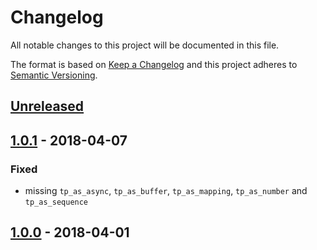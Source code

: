 # Changelog

All notable changes to this project will be documented in this file.

The format is based on [Keep a Changelog](http://keepachangelog.com/en/1.0.0/)
and this project adheres to [Semantic Versioning](http://semver.org/spec/v2.0.0.html).

## [Unreleased]

## [1.0.1] - 2018-04-07

### Fixed

- missing `tp_as_async`, `tp_as_buffer`, `tp_as_mapping`, `tp_as_number` and `tp_as_sequence`

## [1.0.0] - 2018-04-01

[Unreleased]: https://github.com/pymet/cfly/compare/1.0.1...HEAD
[1.0.1]: https://github.com/pymet/cfly/compare/1.0.0...1.0.1
[1.0.0]: https://github.com/pymet/cfly/tree/1.0.0
